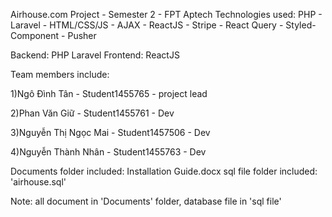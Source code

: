 Airhouse.com Project - Semester 2 - FPT Aptech 
Technologies used: PHP - Laravel - HTML/CSS/JS - AJAX - ReactJS - Stripe - React Query - Styled-Component - Pusher

Backend: PHP Laravel
Frontend: ReactJS

Team members include:

1)Ngô Đình Tân - Student1455765 - project lead

2)Phan Văn Giữ - Student1455761  - Dev

3)Nguyễn Thị Ngọc Mai - Student1457506  - Dev

4)Nguyễn Thành Nhân - Student1455763  - Dev

Documents folder included: Installation Guide.docx
sql file folder included: 'airhouse.sql'

Note: all document in 'Documents' folder, database file in 'sql file'
